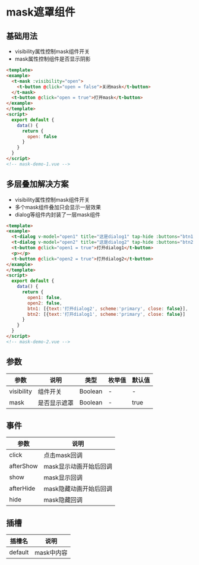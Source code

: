 # mask遮罩组件


## 基础用法

+ visibility属性控制mask组件开关
+ mask属性控制组件是否显示阴影

```html
<template>
<example>
  <t-mask :visibility="open">
    <t-button @click="open = false">关闭mask</t-button>
  </t-mask>
  <t-button @click="open = true">打开mask</t-button>
</example>
</template>
<script>
  export default {
    data() {
      return {
        open: false
      }
    }
  }
</script>
<!-- mask-demo-1.vue -->
```

## 多层叠加解决方案

+ visibility属性控制mask组件开关
+ 多个mask组件叠加只会显示一层效果
+ dialog等组件内封装了一层mask组件

```html
<template>
<example>
  <t-dialog v-model="open1" title="这是dialog1" tap-hide :buttons="btn1" @click="open2 = true"></t-dialog>
  <t-dialog v-model="open2" title="这是dialog2" tap-hide :buttons="btn2" @click="open1 = true"></t-dialog>
  <t-button @click="open1 = true">打开dialog1</t-button>
  <p></p>
  <t-button @click="open2 = true">打开dialog2</t-button>
</example>
</template>
<script>
  export default {
    data() {
      return {
        open1: false,
        open2: false,
        btn1: [{text:'打开dialog2', scheme:'primary', close: false}],
        btn2: [{text:'打开dialog1', scheme:'primary', close: false}]
      }
    }
  }
</script>
<!-- mask-demo-2.vue -->
```
## 参数
  | 参数      | 说明    | 类型      | 枚举值       | 默认值   |
  |---------- |-------- |---------- |-------------  |-------- |
  | visibility     | 组件开关   | Boolean  |   -   |   -   |
  | mask     | 是否显示遮罩   | Boolean    |  - |     true   |

## 事件
  | 参数      | 说明    |
  |---------- |-------- |
  | click     | 点击mask回调   |
  | afterShow     | mask显示动画开始后回调   |
  | show     | mask显示回调   |
  | afterHide     | mask隐藏动画开始后回调   |
  | hide     | mask隐藏回调   |
## 插槽
  | 插槽名      | 说明    |
  |---------- |-------- |
  | default     | mask中内容   |